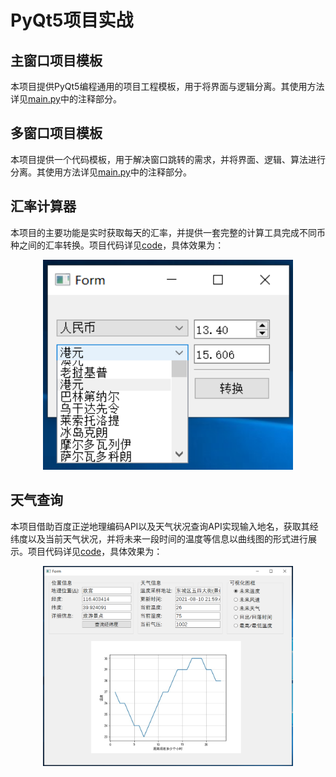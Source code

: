 # PyQt5项目实战

## 主窗口项目模板

本项目提供PyQt5编程通用的项目工程模板，用于将界面与逻辑分离。其使用方法详见[main.py](https://github.com/wzy6642/PyQt5/blob/master/%E9%A1%B9%E7%9B%AE%E6%A8%A1%E6%9D%BF/main.py)中的注释部分。

## 多窗口项目模板
本项目提供一个代码模板，用于解决窗口跳转的需求，并将界面、逻辑、算法进行分离。其使用方法详见[main.py](https://github.com/wzy6642/PyQt5/blob/master/%E5%A4%9A%E7%AA%97%E5%8F%A3%E9%A1%B9%E7%9B%AE%E6%A8%A1%E6%9D%BF/main.py)中的注释部分。


## 汇率计算器

本项目的主要功能是实时获取每天的汇率，并提供一套完整的计算工具完成不同币种之间的汇率转换。项目代码详见[code](https://github.com/wzy6642/PyQt5/blob/master/%E5%AE%9E%E6%97%B6%E6%B1%87%E7%8E%87%E6%8D%A2%E7%AE%97/run.py)，具体效果为：
<div align=center>
<img width="400" src="实时汇率换算/汇率转换.PNG" alt="封面"/>
</div>

## 天气查询

本项目借助百度正逆地理编码API以及天气状况查询API实现输入地名，获取其经纬度以及当前天气状况，并将未来一段时间的温度等信息以曲线图的形式进行展示。项目代码详见[code](https://github.com/wzy6642/PyQt5/blob/master/%E5%A4%A9%E6%B0%94%E6%9F%A5%E8%AF%A2/run.py)，具体效果为：
<div align=center>
<img width="400" src="天气查询/天气.PNG" alt="封面"/>
</div>
